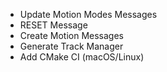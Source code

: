 - Update Motion Modes Messages
- RESET Message
- Create Motion Messages
- Generate Track Manager
- Add CMake CI (macOS/Linux)